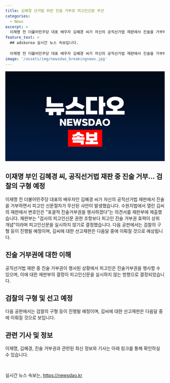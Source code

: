```yaml
---
title: 김혜경 선거법 위반 진술 거부로 피고인신문 무산
categories:
  - News
excerpt: >
  이재명 전 더불어민주당 대표 배우자 김혜경 씨가 자신의 공직선거법 재판에서 진술을 거부해 예정된 피고인 신문절차가 무산됐습니다. 김씨의 변호인은 포괄적 진술거부권을 행사하겠다는 의견서를 제출했고, 재판부는 피고인 진술 거부권이 상위 개념이라며 피고인신문을 실시하지 않기로 했습니다. 오는 25일 김씨의 다음 공판에서는 검찰의 구형 등이 진행될 예정이며, 선고재판은 다음달 중에 이뤄질 전망입니다.
feature_text: >
  ## adskorea 실시간 뉴스 속보입니다.

  이재명 전 더불어민주당 대표 배우자 김혜경 씨가 자신의 공직선거법 재판에서 진술을 거부해 예정된 피고인 신문절차가 무산됐습니다. 김씨의 변호인은 포괄적 진술거부권을 행사하겠다는 의견서를 제출했고, 재판부는 피고인 진술 거부권이 상위 개념이라며 피고인신문을 실시하지 않기로 했습니다. 오는 25일 김씨의 다음 공판에서는 검찰의 구형 등이 진행될 예정이며, 선고재판은 다음달 중에 이뤄질 전망입니다.
image: '/assets/img/newsdao_breakingnews.jpg'
---
```


<p><img src="/assets/img/newsdao_breakingnews.jpg" alt="adskorea 속보" /></p>

<h2>이재명 부인 김혜경 씨, 공직선거법 재판 중 진술 거부... 검찰의 구형 예정</h2>

<p data-ke-size="size16">이재명 전 더불어민주당 대표의 배우자인 김혜경 씨가 자신의 공직선거법 재판에서 진술을 거부하면서 피고인 신문절차가 무산된 사안이 발생했습니다. 수원지법에서 열린 김씨의 재판에서 변호인은 "포괄적 진술거부권을 행사하겠다"는 의견서를 재판부에 제출했습니다. 재판부는 "검사의 피고인신문 권한 조항보다 피고인 진술 거부권 효력이 상위 개념"이라며 피고인신문을 실시하지 않기로 결정했습니다. 다음 공판에서는 검찰의 구형 등이 진행될 예정이며, 김씨에 대한 선고재판은 다음달 중에 이뤄질 것으로 예상됩니다.</p>

<h2 data-ke-size="size26">진술 거부권에 대한 이해</h2>

<p data-ke-size="size16">공직선거법 재판 중 진술 거부권이 행사된 상황에서 피고인은 진술거부권을 행사할 수 있으며, 이에 대한 재판부의 결정이 피고인신문을 실시하지 않는 방향으로 결정되었습니다. </p>

<h2 data-ke-size="size26">검찰의 구형 및 선고 예정</h2>

<p data-ke-size="size16">다음 공판에서는 검찰의 구형 등이 진행될 예정이며, 김씨에 대한 선고재판은 다음달 중에 이뤄질 것으로 보입니다.</p>

<h2 data-ke-size="size26">관련 기사 및 정보</h2>

<p data-ke-size="size16">이재명, 김혜경, 진술 거부권과 관련된 최신 정보와 기사는 아래 링크를 통해 확인하실 수 있습니다.</p>

<p data-ke-size="size16">&nbsp;</p>
실시간 뉴스 속보는, <a href="https://newsdao.kr" rel="dofollow">https://newsdao.kr</a>



